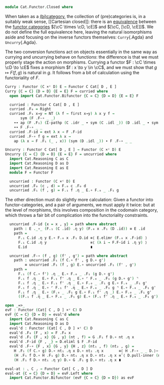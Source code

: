 <!--
```agda
open import Cat.Instances.Product
open import Cat.Functor.Base
open import Cat.Prelude

import Cat.Reasoning

open Precategory
open Functor
open _=>_
```
-->

```agda
module Cat.Functor.Closed where
```

<!--
```agda
private variable
  o h o₁ h₁ o₂ h₂ : Level
  B C D E : Precategory o h
  F G : Functor C D
```
-->

When taken as a [(bi)category][cat], the collection of (pre)categories
is, in a suitably weak sense, [[Cartesian closed]]: there is an
[equivalence] between the [functor categories] $[\cC \times \cD, \cE]$
and $[\cC, [\cD, \cE]]$. We do not define the full equivalence here,
leaving the natural isomorphisms aside and focusing on the inverse
functors themselves: `Curry`{.Agda} and `Uncurry`{.Agda}.

[cat]: Cat.Bi.Base.html#the-bicategory-of-categories
[equivalence]: Cat.Functor.Equivalence.html
[functor categories]: Cat.Functor.Base.html

The two conversion functions act on objects essentially in the same way
as currying and uncurrying behave on funct*ions*: the difference is that
we must properly stage the action on morphisms. Currying a functor $F :
\cC \times \cD \to \cE$ fixes a morphism $f : x \to y \in \cC$, and we
must show that $g \mapsto F(f,g)$ is natural in $g$. It follows from a
bit of calculation using the functoriality of $F$.

```agda
Curry : Functor (C ×ᶜ D) E → Functor C Cat[ D , E ]
Curry {C = C} {D = D} {E = E} F = curried where
  open import Cat.Functor.Bifunctor {C = C} {D = D} {E = E} F

  curried : Functor C Cat[ D , E ]
  curried .F₀ = Right
  curried .F₁ x→y = NT (λ f → first x→y) λ x y f →
       sym (F .F-∘ _ _)
    ∙∙ ap (F .F₁) (Σ-pathp (C .idr _ ∙ sym (C .idl _)) (D .idl _ ∙ sym (D .idr _)))
    ∙∙ F .F-∘ _ _
  curried .F-id = ext λ x → F .F-id
  curried .F-∘ f g = ext λ x →
    ap (λ x → F .F₁ (_ , x)) (sym (D .idl _)) ∙ F .F-∘ _ _

Uncurry : Functor C Cat[ D , E ] → Functor (C ×ᶜ D) E
Uncurry {C = C} {D = D} {E = E} F = uncurried where
  import Cat.Reasoning C as C
  import Cat.Reasoning D as D
  import Cat.Reasoning E as E
  module F = Functor F

  uncurried : Functor (C ×ᶜ D) E
  uncurried .F₀ (c , d) = F.₀ c .F₀ d
  uncurried .F₁ (f , g) = F.₁ f .η _ E.∘ F.₀ _ .F₁ g
```

The other direction must do slightly more calculation: Given a functor
into functor-categories, and a pair of arguments, we must apply it
twice: but at the level of morphisms, this involves composition in the
codomain category, which throws a fair bit of complication into the
functoriality constraints.

```agda
  uncurried .F-id {x = x , y} = path where abstract
    path : E ._∘_ (F.₁ (C .id) .η y) (F.₀ x .F₁ (D .id)) ≡ E .id
    path =
      F.₁ C.id .η y E.∘ F.₀ x .F₁ D.id ≡⟨ E.elimr (F.₀ x .F-id) ⟩
      F.₁ C.id .η y                    ≡⟨ (λ i → F.F-id i .η y) ⟩
      E.id                             ∎

  uncurried .F-∘ (f , g) (f' , g') = path where abstract
    path : uncurried .F₁ (f C.∘ f' , g D.∘ g')
         ≡ uncurried .F₁ (f , g) E.∘ uncurried .F₁ (f' , g')
    path =
      F.₁ (f C.∘ f') .η _ E.∘ F.₀ _ .F₁ (g D.∘ g')                      ≡˘⟨ E.pulll (λ i → F.F-∘ f f' (~ i) .η _) ⟩
      F.₁ f .η _ E.∘ F.₁ f' .η _ E.∘ ⌜ F.₀ _ .F₁ (g D.∘ g') ⌝           ≡⟨ ap! (F.₀ _ .F-∘ _ _) ⟩
      F.₁ f .η _ E.∘ F.₁ f' .η _ E.∘ F.₀ _ .F₁ g E.∘ F.₀ _ .F₁ g'       ≡⟨ cat! E ⟩
      F.₁ f .η _ E.∘ ⌜ F.₁ f' .η _ E.∘ F.₀ _ .F₁ g ⌝ E.∘ F.₀ _ .F₁ g'   ≡⟨ ap! (F.₁ f' .is-natural _ _ _) ⟩
      F.₁ f .η _ E.∘ (F.₀ _ .F₁ g E.∘ F.₁ f' .η _) E.∘ F.₀ _ .F₁ g'     ≡⟨ cat! E ⟩
      ((F.₁ f .η _ E.∘ F.₀ _ .F₁ g) E.∘ (F.₁ f' .η _ E.∘ F.₀ _ .F₁ g')) ∎
```

```agda
open _=>_
evF : Functor (Cat[ C , D ] ×ᶜ C) D
evF {C = C} {D = D} = eval'd where
  import Cat.Reasoning C as C
  import Cat.Reasoning D as D
  eval'd : Functor (Cat[ C , D ] ×ᶜ C) D
  eval'd .F₀ (F , x) = F .F₀ x
  eval'd .F₁ {F , x} {G , y} (nt , f) = G .F₁ f D.∘ nt .η x
  eval'd .F-id {F , _} = D.eliml $ F .F-id
  eval'd .F-∘ {F , x} {G , y} {H , z} (nt₁ , f) (nt₂ , g) =
    H .F₁ (f C.∘ g) D.∘ nt₁ .η x D.∘ nt₂ .η x       ≡⟨ H .F-∘ _ _ D.⟩∘⟨refl ⟩
    (H .F₁ f D.∘ H .F₁ g) D.∘ nt₁ .η x D.∘ nt₂ .η x ≡˘⟨ D.pull-inner (nt₁ .is-natural _ _ _) ∙ D.push-inner refl ⟩
    (H .F₁ f D.∘ nt₁ .η y) D.∘ G .F₁ g D.∘ nt₂ .η x ∎

eval-at : ⌞ C ⌟ → Functor Cat[ C , D ] D
eval-at {C = C} {D = D} = evF.Left where
  import Cat.Functor.Bifunctor (evF {C = C} {D = D}) as evF
```
